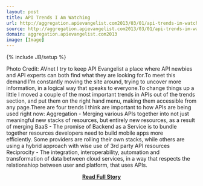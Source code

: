```yaml
---
layout: post
title: API Trends I Am Watching
url: http://aggregation.apievangelist.com2013/03/01/api-trends-im-watching/
source: http://aggregation.apievangelist.com2013/03/01/api-trends-im-watching/
domain: aggregation.apievangelist.com2013
image: [Image]
---
```

{% include JB/setup %}<p>Photo Credit: AVnet I try to keep API Evangelist a place where API newbies and API experts can both find what they are looking for.To meet this demand I’m constantly moving the site around, trying to uncover more information, in a logical way that speaks to everyone.To change things up a little I moved a couple of the most important trends in APIs out of the trends section, and put them on the right hand menu, making them accessible from any page.There are four trends I think are important to how APIs are being used right now: Aggregation - Merging various APIs together into not just meaningful new stacks of resources, but entirely new resources, as a result of merging BaaS - The promise of Backend as a Service is to bundle together resources developers need to build mobile apps more efficiently. Some providers are rolling their own stacks, while others are using a hybrid approach with wise use of 3rd party API resources Reciprocity - The integration, interoperability, automation and transformation of data between cloud services, in a way that respects the relationshiop between user and platform, that uses APIs.</p>
<center><p><a href="http://aggregation.apievangelist.com2013/03/01/api-trends-im-watching/" style='padding:25px; font-sze:18px; font-weight: bold;'>Read Full Story</a></p></center>
